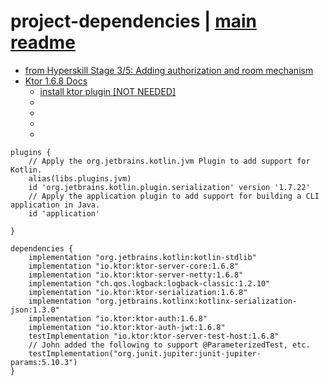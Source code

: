 # project-dependencies | [main readme](../readme.md)

* [from Hyperskill Stage 3/5: Adding authorization and room mechanism](https://hyperskill.org/projects/366/stages/2168/implement)
* [Ktor 1.6.8 Docs](https://ktor.io/docs/old/welcome.html)
  * [install ktor plugin [NOT NEEDED]](https://ktor.io/docs/old/intellij-idea.html#install_plugin)
  * []()
  * []()
  * []()
  * []()

```
plugins {
    // Apply the org.jetbrains.kotlin.jvm Plugin to add support for Kotlin.
    alias(libs.plugins.jvm)
    id 'org.jetbrains.kotlin.plugin.serialization' version '1.7.22'
    // Apply the application plugin to add support for building a CLI application in Java.
    id 'application'

}
```

```text
dependencies {
    implementation "org.jetbrains.kotlin:kotlin-stdlib"
    implementation "io.ktor:ktor-server-core:1.6.8"
    implementation "io.ktor:ktor-server-netty:1.6.8"
    implementation "ch.qos.logback:logback-classic:1.2.10"
    implementation "io.ktor:ktor-serialization:1.6.8"
    implementation "org.jetbrains.kotlinx:kotlinx-serialization-json:1.3.0"
    implementation "io.ktor:ktor-auth:1.6.8"
    implementation "io.ktor:ktor-auth-jwt:1.6.8"
    testImplementation "io.ktor:ktor-server-test-host:1.6.8"
    // John added the following to support @ParameterizedTest, etc.
    testImplementation("org.junit.jupiter:junit-jupiter-params:5.10.3")
}
```
